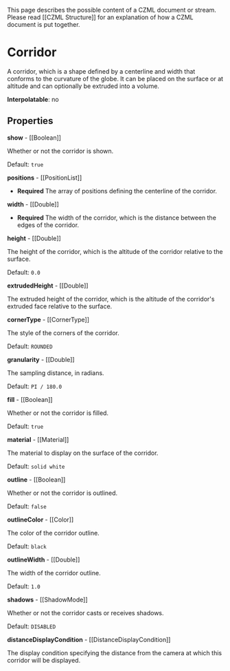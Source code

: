 This page describes the possible content of a CZML document or stream.  Please read [[CZML Structure]] for an explanation of how a CZML document is put together.

# Corridor

A corridor, which is a shape defined by a centerline and width that conforms to the curvature of the globe. It can be placed on the surface or at altitude and can optionally be extruded into a volume.

**Interpolatable**: no

## Properties

**show** - [[Boolean]]

Whether or not the corridor is shown.

Default: `true`


**positions** - [[PositionList]]
 - **Required**
The array of positions defining the centerline of the corridor.


**width** - [[Double]]
 - **Required**
The width of the corridor, which is the distance between the edges of the corridor.


**height** - [[Double]]

The height of the corridor, which is the altitude of the corridor relative to the surface.

Default: `0.0`


**extrudedHeight** - [[Double]]

The extruded height of the corridor, which is the altitude of the corridor's extruded face relative to the surface.


**cornerType** - [[CornerType]]

The style of the corners of the corridor.

Default: `ROUNDED`


**granularity** - [[Double]]

The sampling distance, in radians.

Default: `PI / 180.0`


**fill** - [[Boolean]]

Whether or not the corridor is filled.

Default: `true`


**material** - [[Material]]

The material to display on the surface of the corridor.

Default: `solid white`


**outline** - [[Boolean]]

Whether or not the corridor is outlined.

Default: `false`


**outlineColor** - [[Color]]

The color of the corridor outline.

Default: `black`


**outlineWidth** - [[Double]]

The width of the corridor outline.

Default: `1.0`


**shadows** - [[ShadowMode]]

Whether or not the corridor casts or receives shadows.

Default: `DISABLED`


**distanceDisplayCondition** - [[DistanceDisplayCondition]]

The display condition specifying the distance from the camera at which this corridor will be displayed.


